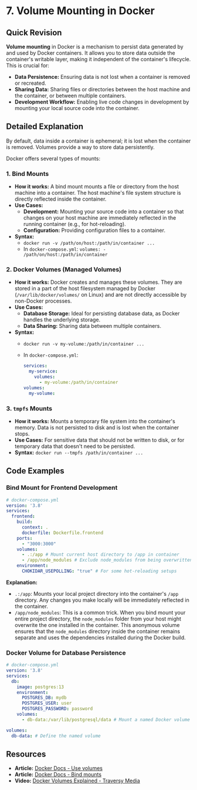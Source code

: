 
# 7. Volume Mounting in Docker

## Quick Revision

**Volume mounting** in Docker is a mechanism to persist data generated by and used by Docker containers. It allows you to store data outside the container's writable layer, making it independent of the container's lifecycle. This is crucial for:

*   **Data Persistence:** Ensuring data is not lost when a container is removed or recreated.
*   **Sharing Data:** Sharing files or directories between the host machine and the container, or between multiple containers.
*   **Development Workflow:** Enabling live code changes in development by mounting your local source code into the container.

## Detailed Explanation

By default, data inside a container is ephemeral; it is lost when the container is removed. Volumes provide a way to store data persistently.

Docker offers several types of mounts:

### 1. Bind Mounts

*   **How it works:** A bind mount mounts a file or directory from the host machine into a container. The host machine's file system structure is directly reflected inside the container.
*   **Use Cases:**
    *   **Development:** Mounting your source code into a container so that changes on your host machine are immediately reflected in the running container (e.g., for hot-reloading).
    *   **Configuration:** Providing configuration files to a container.
*   **Syntax:**
    *   `docker run -v /path/on/host:/path/in/container ...`
    *   In `docker-compose.yml`: `volumes: - /path/on/host:/path/in/container`

### 2. Docker Volumes (Managed Volumes)

*   **How it works:** Docker creates and manages these volumes. They are stored in a part of the host filesystem managed by Docker (`/var/lib/docker/volumes/` on Linux) and are not directly accessible by non-Docker processes.
*   **Use Cases:**
    *   **Database Storage:** Ideal for persisting database data, as Docker handles the underlying storage.
    *   **Data Sharing:** Sharing data between multiple containers.
*   **Syntax:**
    *   `docker run -v my-volume:/path/in/container ...`
    *   In `docker-compose.yml`:

        ```yaml
        services:
          my-service:
            volumes:
              - my-volume:/path/in/container
        volumes:
          my-volume:
        ```

### 3. `tmpfs` Mounts

*   **How it works:** Mounts a temporary file system into the container's memory. Data is not persisted to disk and is lost when the container stops.
*   **Use Cases:** For sensitive data that should not be written to disk, or for temporary data that doesn't need to be persisted.
*   **Syntax:** `docker run --tmpfs /path/in/container ...`

## Code Examples

### Bind Mount for Frontend Development

```yaml
# docker-compose.yml
version: '3.8'
services:
  frontend:
    build:
      context: .
      dockerfile: Dockerfile.frontend
    ports:
      - "3000:3000"
    volumes:
      - .:/app # Mount current host directory to /app in container
      - /app/node_modules # Exclude node_modules from being overwritten by host mount
    environment:
      CHOKIDAR_USEPOLLING: "true" # For some hot-reloading setups
```

**Explanation:**

*   `.:/app`: Mounts your local project directory into the container's `/app` directory. Any changes you make locally will be immediately reflected in the container.
*   `/app/node_modules`: This is a common trick. When you bind mount your entire project directory, the `node_modules` folder from your host might overwrite the one installed in the container. This anonymous volume ensures that the `node_modules` directory inside the container remains separate and uses the dependencies installed during the Docker build.

### Docker Volume for Database Persistence

```yaml
# docker-compose.yml
version: '3.8'
services:
  db:
    image: postgres:13
    environment:
      POSTGRES_DB: mydb
      POSTGRES_USER: user
      POSTGRES_PASSWORD: password
    volumes:
      - db-data:/var/lib/postgresql/data # Mount a named Docker volume

volumes:
  db-data: # Define the named volume
```

## Resources

*   **Article:** [Docker Docs - Use volumes](https://docs.docker.com/storage/volumes/)
*   **Article:** [Docker Docs - Bind mounts](https://docs.docker.com/storage/bind-mounts/)
*   **Video:** [Docker Volumes Explained - Traversy Media](https://www.youtube.com/watch?v=static-relative-absolute-fixed-sticky)
